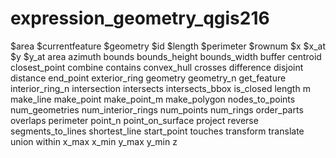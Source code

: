 # expression\_geometry\_qgis216

$area $currentfeature $geometry $id $length $perimeter $rownum $x $x\_at $y $y\_at area azimuth bounds bounds\_height bounds\_width buffer centroid closest\_point combine contains convex\_hull crosses difference disjoint distance end\_point exterior\_ring geometry geometry\_n get\_feature interior\_ring\_n intersection intersects intersects\_bbox is\_closed length m make\_line make\_point make\_point\_m make\_polygon nodes\_to\_points num\_geometries num\_interior\_rings num\_points num\_rings order\_parts overlaps perimeter point\_n point\_on\_surface project reverse segments\_to\_lines shortest\_line start\_point touches transform translate union within x\_max x\_min y\_max y\_min z

